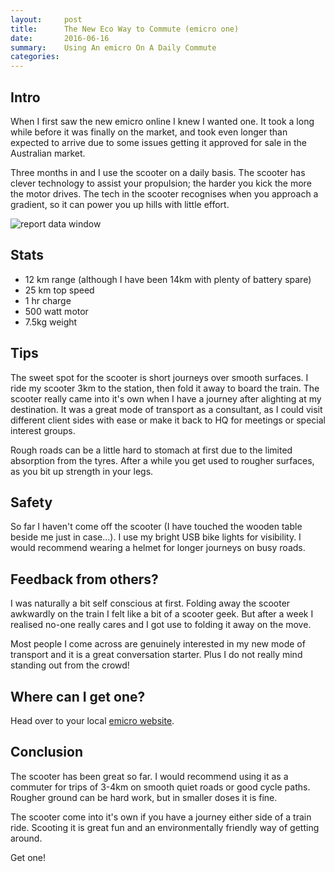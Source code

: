 ```yaml
---
layout:     post
title:      The New Eco Way to Commute (emicro one)
date:       2016-06-16
summary:    Using An emicro On A Daily Commute
categories: 
---
```


## Intro

When I first saw the new emicro online I knew I wanted one. It took a long while before it was finally on the market, and took even longer than expected to arrive due to some issues getting it approved for sale in the Australian market.

Three months in and I use the scooter on a daily basis.  The scooter has clever technology to assist your propulsion; the harder you kick the more the motor drives. The tech in the scooter recognises when you approach a gradient, so it can power you up hills with little effort.

![report data window](http://burlistic.github.io/images/emicro/my_emicro.jpg)

## Stats

- 12 km range (although I have been 14km with plenty of battery spare)
- 25 km top speed
- 1 hr charge
- 500 watt motor
- 7.5kg weight

## Tips

The sweet spot for the scooter is short journeys over smooth surfaces. I ride my scooter 3km to the station, then fold it away to board the train. The scooter really came into it's own when I have a journey after alighting at my destination. It was a great mode of transport as a consultant, as I could visit different client sides with ease or make it back to HQ for meetings or special interest groups.

Rough roads can be a little hard to stomach at first due to the limited absorption from the tyres. After a while you get used to rougher surfaces, as you bit up strength in your legs.

## Safety

So far I haven't come off the scooter (I have touched the wooden table beside me just in case...). I use my bright USB bike lights for visibility. I would recommend wearing a helmet for longer journeys on busy roads.

## Feedback from others?

I was naturally a bit self conscious at first. Folding away the scooter awkwardly on the train I felt like a bit of a scooter geek. But after a week I realised no-one really cares and I got use to folding it away on the move.

Most people I come across are genuinely interested in my new mode of transport and it is a great conversation starter. Plus I do not really mind standing out from the crowd!

## Where can I get one?

Head over to your local [emicro website](https://www.microscooters.com.au/emicro-one). 

## Conclusion

The scooter has been great so far. I would recommend using it as a commuter for trips of 3-4km on smooth quiet roads or good cycle paths. Rougher ground can be hard work, but in smaller doses it is fine.

The scooter come into it's own if you have a journey either side of a train ride. Scooting it is great fun and an environmentally friendly way of getting around.

Get one!